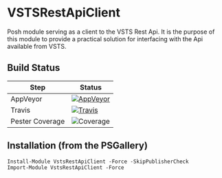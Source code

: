 # VSTSRestApiClient
Posh module serving as a client to the VSTS Rest Api. It is the purpose of this module to provide a practical solution for interfacing with the Api available from VSTS.

## Build Status

|Step| Status |
|----|--------------|
|AppVeyor|[![AppVeyor](https://ci.appveyor.com/api/projects/status/5krn1gct8a0cyis1?svg=true)](https://ci.appveyor.com/project/PoshTamer/vstsrestapiclient)|
|Travis|[![Travis](https://travis-ci.org/PoshTamer/VstsRestApiClient.svg?branch=add-tests-src)](https://travis-ci.org/PoshTamer/VstsRestApiClient)|
|Pester Coverage|![Coverage](https://img.shields.io/badge/Coverage-93.87%25-brightgreen.svg)|

## Installation (from the PSGallery)

    Install-Module VstsRestApiClient -Force -SkipPublisherCheck
    Import-Module VstsRestApiClient -Force













































